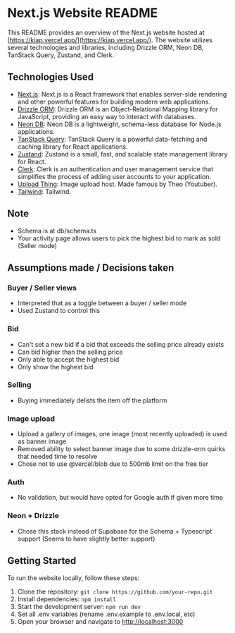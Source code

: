 # Next.js Website README

This README provides an overview of the Next.js website hosted at [https://kiap.vercel.app/](https://kiap.vercel.app/). The website utilizes several technologies and libraries, including Drizzle ORM, Neon DB, TanStack Query, Zustand, and Clerk.

## Technologies Used

- [Next.js](https://nextjs.org/): Next.js is a React framework that enables server-side rendering and other powerful features for building modern web applications.
- [Drizzle ORM](https://github.com/drizzle-orm/drizzle-orm): Drizzle ORM is an Object-Relational Mapping library for JavaScript, providing an easy way to interact with databases.
- [Neon DB](https://github.com/neondb/neondb): Neon DB is a lightweight, schema-less database for Node.js applications.
- [TanStack Query](https://github.com/tannerlinsley/react-query): TanStack Query is a powerful data-fetching and caching library for React applications.
- [Zustand](https://github.com/pmndrs/zustand): Zustand is a small, fast, and scalable state management library for React.
- [Clerk](https://clerk.dev/): Clerk is an authentication and user management service that simplifies the process of adding user accounts to your application.
- [Upload Thing](https://uploadthing.com/): Image upload host. Made famous by Theo (Youtuber).
- [Tailwind](https://tailwindcss.com/): Tailwind.

## Note
- Schema is at db/schema.ts
- Your activity page allows users to pick the highest bid to mark as sold (Seller mode)

## Assumptions made / Decisions taken

### Buyer / Seller views
- Interpreted that as a toggle between a buyer / seller mode
- Used Zustand to control this

### Bid
- Can't set a new bid if a bid that exceeds the selling price already exists
- Can bid higher than the selling price
- Only able to accept the highest bid
- Only show the highest bid

### Selling
- Buying immediately delists the item off the platform

### Image upload
- Upload a gallery of images, one image (most recently uploaded) is used as banner image
- Removed ability to select banner image due to some drizzle-orm quirks that needed time to resolve
- Chose not to use @vercel/blob due to 500mb limit on the free tier

### Auth
- No validation, but would have opted for Google auth if given more time

### Neon + Drizzle
- Chose this stack instead of Supabase for the Schema + Typescript support (Seems to have slightly better support)


## Getting Started

To run the website locally, follow these steps:

1. Clone the repository: `git clone https://github.com/your-repo.git`
2. Install dependencies: `npm install`
3. Start the development server: `npm run dev`
4. Set all .env variables (rename .env.example to .env.local, etc)
5. Open your browser and navigate to [http://localhost:3000](http://localhost:3000)